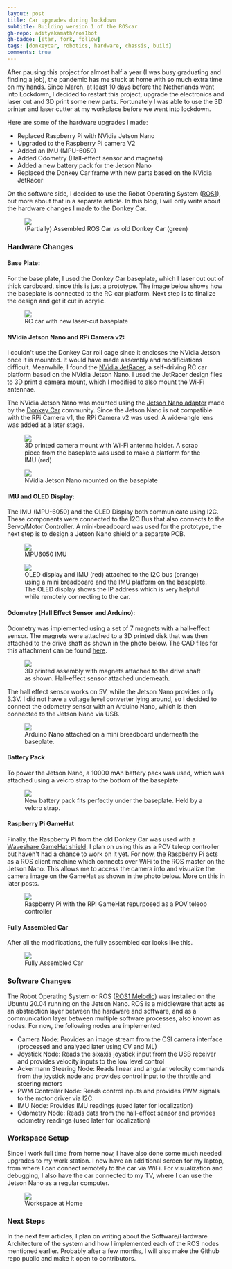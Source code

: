 ```yaml
---
layout: post
title: Car upgrades during lockdown
subtitle: Building version 1 of the ROScar
gh-repo: adityakamath/ros1bot
gh-badge: [star, fork, follow]
tags: [donkeycar, robotics, hardware, chassis, build]
comments: true
---
```


After pausing this project for almost half a year (I was busy graduating and finding a job), the pandemic has me stuck at home with so much extra time on my hands. Since March, at least 10 days before the Netherlands went into Lockdown, I decided to restart this project, upgrade the electronics and laser cut and 3D print some new parts. Fortunately I was able to use the 3D printer and laser cutter at my workplace before we went into lockdown. 

Here are some of the hardware upgrades I made:
* Replaced Raspberry Pi with NVidia Jetson Nano
* Upgraded to the Raspberry Pi camera V2
* Added an IMU (MPU-6050)
* Added Odometry (Hall-effect sensor and magnets)
* Added a new battery pack for the Jetson Nano
* Replaced the Donkey Car frame with new parts based on the NVidia JetRacer

On the software side, I decided to use the Robot Operating System ([ROS1](https://www.ros.org "ROS Homepage")), but more about that in a separate article. In this blog, I will only write about the hardware changes I made to the Donkey Car. 

<figure class="aligncenter">
	<img src="https://adityakamath.github.com/assets/img/roscar_vs_donkeycar.jpg" />
	<figcaption>(Partially) Assembled ROS Car vs old Donkey Car (green)</figcaption>
</figure>

### Hardware Changes

#### Base Plate:
For the base plate, I used the Donkey Car baseplate, which I laser cut out of thick cardboard, since this is just a prototype. The image below shows how the baseplate is connected to the RC car platform. Next step is to finalize the design and get it cut in acrylic. 

<figure class="aligncenter">
	<img src="https://adityakamath.github.com/assets/img/roscar_baseplate.jpg" />
	<figcaption>RC car with new laser-cut baseplate</figcaption>
</figure>

####  NVidia Jetson Nano and RPi Camera v2:
I couldn't use the Donkey Car roll cage since it encloses the NVidia Jetson once it is mounted. It would have made assembly and modificiations difficult. Meanwhile, I found the [NVidia JetRacer](https://github.com/NVIDIA-AI-IOT/jetracer "NVidia JetRacer GitHub"), a self-driving RC car platform based on the NVIdia Jetson Nano. I used the JetRacer design files to 3D print a camera mount, which I modified to also mount the Wi-Fi antennae. 

The NVidia Jetson Nano was mounted using the [Jetson Nano adapter](https://store.donkeycar.com/products/jetson-donkey-adapter "Jetson Donkey Adapter") made by the [Donkey Car](https://www.donkeycar.com/ "Donkey Car Homepage") community. Since the Jetson Nano is not compatible with the RPi Camera v1, the RPi Camera v2 was used. A wide-angle lens was added at a later stage.

<figure class="aligncenter">
	<img src="https://adityakamath.github.com/assets/img/roscar_cameramount1.jpg" />
	<figcaption>3D printed camera mount with Wi-Fi antenna holder. A scrap piece from the baseplate was used to make a platform for the IMU (red)</figcaption>
</figure>

<figure class="aligncenter">
	<img src="https://adityakamath.github.com/assets/img/roscar_cameramount2.jpg" />
	<figcaption>NVidia Jetson Nano mounted on the baseplate</figcaption>
</figure>

#### IMU and OLED Display:

The IMU (MPU-6050) and the OLED Display both communicate using I2C. These components were connected to the I2C Bus that also connects to the Servo/Motor Controller. A mini-breadboard was used for the prototype, the next step is to design a Jetson Nano shield or a separate PCB. 

<figure class="aligncenter">
	<img src="https://adityakamath.github.com/assets/img/roscar_imu.jpg" />
	<figcaption>MPU6050 IMU</figcaption>
</figure>

<figure class="aligncenter">
	<img src="https://adityakamath.github.com/assets/img/roscar_i2coled.jpg" />
	<figcaption>OLED display and IMU (red) attached to the I2C bus (orange) using a mini breadboard and the IMU platform on the baseplate. The OLED display shows the IP address which is very helpful while remotely connecting to the car.</figcaption>
</figure>

#### Odometry (Hall Effect Sensor and Arduino):

Odometry was implemented using a set of 7 magnets with a hall-effect sensor. The magnets were attached to a 3D printed disk that was then attached to the drive shaft as shown in the photo below. The CAD files for this attachment can be found [here](https://www.thingiverse.com/thing:3867620 "Donkey Car Odometer"). 

<figure class="aligncenter">
	<img src="https://adityakamath.github.com/assets/img/roscar_odometry.jpg" />
	<figcaption>3D printed assembly with magnets attached to the drive shaft as shown. Hall-effect sensor attached underneath. </figcaption>
</figure>

The hall effect sensor works on 5V, while the Jetson Nano provides only 3.3V. I did not have a voltage level converter lying around, so I decided to connect the odometry sensor with an Arduino Nano, which is then connected to the Jetson Nano via USB. 

<figure class="aligncenter">
	<img src="https://adityakamath.github.com/assets/img/roscar_arduino.jpg" />
	<figcaption>Arduino Nano attached on a mini breadboard underneath the baseplate. </figcaption>
</figure>

#### Battery Pack

To power the Jetson Nano, a 10000 mAh battery pack was used, which was attached using a velcro strap to the bottom of the baseplate.

<figure class="aligncenter">
	<img src="https://adityakamath.github.com/assets/img/roscar_battery_pack.jpg" />
	<figcaption>New battery pack fits perfectly under the baseplate. Held by a velcro strap. </figcaption>
</figure>

#### Raspberry Pi GameHat

Finally, the Raspberry Pi from the old Donkey Car was used with a [Waveshare GameHat shield](https://www.waveshare.com/game-hat.htm "GameHat for the Raspberry Pi"). I plan on using this as a POV teleop controller but haven't had a chance to work on it yet. For now, the Raspberry Pi acts as a ROS client machine which connects over WiFi to the ROS master on the Jetson Nano. This allows me to access the camera info and visualize the camera image on the GameHat as shown in the photo below. More on this in later posts.

<figure class="aligncenter">
	<img src="https://adityakamath.github.com/assets/img/roscar_gamehat.jpg" />
	<figcaption>Raspberry Pi with the RPi GameHat repurposed as a POV teleop controller</figcaption>
</figure>

#### Fully Assembled Car

After all the modifications, the fully assembled car looks like this. 

<figure class="aligncenter">
	<img src="https://adityakamath.github.com/assets/img/roscar_assembly.jpg" />
	<figcaption>Fully Assembled Car</figcaption>
</figure>

### Software Changes

The Robot Operating System or ROS ([ROS1 Melodic](http://wiki.ros.org/melodic "ROS1 Melodic Homepage")) was installed on the Ubuntu 20.04 running on the Jetson Nano. ROS is a middleware that acts as an abstraction layer between the hardware and software, and as a communication layer between multiple software processes, also known as nodes. For now, the following nodes are implemented:

* Camera Node: Provides an image stream from the CSI camera interface (processed and analyzed later using CV and ML)
* Joystick Node: Reads the sixaxis joystick input from the USB receiver and provides velocity inputs to the low level control
* Ackermann Steering Node: Reads linear and angular velocity commands from the joystick node and provides control input to the throttle and steering motors
* PWM Controller Node: Reads control inputs and provides PWM signals to the motor driver via I2C.
* IMU Node: Provides IMU readings (used later for localization)
* Odometry Node: Reads data from the hall-effect sensor and provides odometry readings (used later for localization)

### Workspace Setup

Since I work full time from home now, I have also done some much needed upgrades to my work station. I now have an additional screen for my laptop, from where I can connect remotely to the car via WiFi. For visualization and debugging, I also have the car connected to my TV, where I can use the Jetson Nano as a regular computer. 

<figure class="aligncenter">
	<img src="https://adityakamath.github.com/assets/img/workspace.jpg" />
	<figcaption>Workspace at Home</figcaption>
</figure>

### Next Steps

In the next few articles, I plan on writing about the Software/Hardware Architecture of the system and how I implemented each of the ROS nodes mentioned earlier. Probably after a few months, I will also make the Github repo public and make it open to contributors. 
